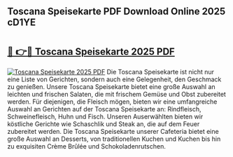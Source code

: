 ## Toscana Speisekarte PDF Download Online 2025 cD1YE

# <h2><a href="http://gc8etnj.nevu.top/?p=Toscana+Speisekarte">🔗 👉🔴 Toscana Speisekarte 2025 PDF</a></h2>

[![Toscana Speisekarte 2025 PDF](https://i.imgur.com/dBaPXMq.png)](http://gc8etnj.nevu.top/?p=Toscana+Speisekarte)
Die Toscana Speisekarte ist nicht nur eine Liste von Gerichten, sondern auch eine Gelegenheit, den Geschmack zu genießen. Unsere Toscana Speisekarte bietet eine große Auswahl an leichten und frischen Salaten, die mit frischem Gemüse und Obst zubereitet werden. Für diejenigen, die Fleisch mögen, bieten wir eine umfangreiche Auswahl an Gerichten auf der Toscana Speisekarte an: Rindfleisch, Schweinefleisch, Huhn und Fisch. Unseren Auserwählten bieten wir köstliche Gerichte wie Schaschlik und Steak an, die auf dem Feuer zubereitet werden. Die Toscana Speisekarte unserer Cafeteria bietet eine große Auswahl an Desserts, von traditionellen Kuchen und Kuchen bis hin zu exquisiten Crème Brûlée und Schokoladenrutschen.

